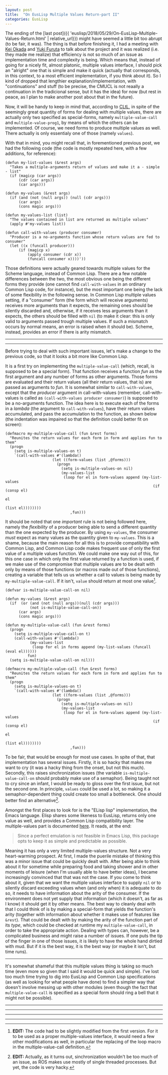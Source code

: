 ```yaml
---
layout: post
title:  "On EusLisp Multiple Values Return-part II"
categories: EusLisp
---
```


The ending of the [last post]({{ 'euslisp/2018/05/29/On-EusLisp-Multiple-Values-Return.html' | relative_url}})
might have seemed a little bit too abrupt (to be fair, it was). The thing is that before finishing
it, I had a meeting with [Kei Okada][okada] and [Yuki Furuta][furuschev] to talk about the project
and it was realized (i.e. they made me realize) that efficiency is not so much of an issue as
implementation time and complexity is being. Which means that, instead of going for a nicely fit,
almost platonic, multiple values interface, I should pick an "alright" one that is simple and make it
quick (actually that corresponds, in this context, to a most efficient implementation, if you think
about it). So I kind of dropped that lengthier explanation/implementation, with "continuations" and stuff (to be
precise, the CMUCL is not reaally a continuation in the tradicional sense, but it has the idea) for
now (but rest in peace, as I plan to make another post about that in the future).


Now, it will be handy to keep in mind that, according to [CLtL][cltl], in spite of the seemingly
great quantity of forms for dealing with multiple values, there are actually only two specified as
special-forms, namely `multiple-value-call` and `multiple-value-prog1`, by means of which the others
can be implemented. Of course, we need forms to produce multiple values as well. There actually is
only essentialy one of those (namely `values`).

With that in mind, you might recall that, in forementioned previous post, we had the following code
(the code is mostly repeated here, with a few additions, for reference):

```
(defun my-list-values (&rest args)
  "Takes a multiple-arguments return of values and make it a - simple - list"
  (if (magicp (car args))
      (cdr (car args))
      (car args)))

(defun my-values (&rest args)
  (if (and (not (null args)) (null (cdr args)))
      (car args)
      (cons magic args)))

(defun my-values-list (list)
  "The values contained in list are returned as multiple values"
  (apply #'my-values list))

(defun call-with-values (producer consumer)
  "Producer is a no-arguments function whose return values are fed to consumer"
  (let ((x (funcall producer)))
      (if (magicp x)
          (apply consumer (cdr x))
          (funcall consumer x))))'))
```

Those definitions were actually geared towards multiple values for the Scheme language, instead of Common Lisp. There are a
few notable differences between the two, the most obvious one being the different forms they
provide (one cannot find `call-with-values` in an ordinary Common Lisp code, for instance), but the
most important one being the lack of some flexibility in the following sense. In Common Lisp multiple values
setting, if a "consumer" form (the form which will receive arguments) receives more arguments
than it expects, the remaining ones should be silently discarded and, otherwise, if it receives
less arguments than it expects, the others should be filled with `nil` (to make it clear: this is only valid to
arguments passed trough multiple values. If such a mismatch occurs by normal means, an error is
raised when it should be). Scheme, instead, provides an error if there is arity mismatch.

---
---

Before trying to deal with such important issues, let's make a change to the previous code, so that it looks
a bit more like Common Lisp.

It is a first try on implementing the `multiple-value-call` (which, recall,
is supposed to be a special form). That function receives a function *fun* as the first argument and any number of
forms as other arguments. Those forms are evaluated and their return values (all their return values, that is)
are passed as arguments to *fun*. It is somewhat similar to `call-with-values`, except that the
*producer* argument in call-with-values (remember, call-with-values is called as `(call-with-values producer
consumer)`) is supposed to be a no-arguments function. The idea here is to execute each of the forms
in a *lambda* (the argument to `call-with-values`), have their return values accumulated, and pass
the accumulation to the function, as shown below (the indentation was impaired so that the definition could better fit on screen):

```
(defmacro my-multiple-value-call (fun &rest forms)
  "Reunites the return values for each form in form and applies fun to them"
  (progn
    (setq is-multiple-values-on t)
    `(call-with-values #'(lambda()
                     (let ((form-values (list ,@forms)))
                       (progn
                         (setq is-multiple-values-on nil)
                         (my-values-list
                          (loop for el in form-values append (my-list-values
                                                                  (if (consp el)
                                                                      el
                                                                    (list el))))))))
                             ,fun)))
```

It should be noted that one *important* rule is not being followed here, namely the *flexibility* of
a producer being able to send a different quantity than the one expected by the producer. By using
`my-values`, the consumer *must* expect as many values as the quantity given to `my-values`. This is
a shame, because the main reason for all this is to provide compatibility with Common Lisp, and
Common Lisp code makes frequent use of only the first value of a multiple values function. We could
make one way out of this, for this one case in which only the first value returned by a function is used,
if we make use of the compromise that multiple values are to be dealt with only by means of those
functions (or macros made out of those functions), creating a variable that tells us us whether a call to
values is being made by `my-multiple-value-call`. If it isn't, `value` should return at most one
value[^2].

```
(defvar is-multiple-value-call-on nil)

(defun my-values (&rest args)
  (if  (or (and (not (null args))(null (cdr args)))
           (not is-multiple-value-call-on))
      (car args)
      (cons magic args)))

(defun my-multiple-value-call (fun &rest forms)
  (progn
    (setq is-multiple-value-call-on t)
    (call-with-values #'(lambda()
           (my-values-list
            (loop for el in forms append (my-list-values (funcall (eval el))))))
          fun)
  (setq is-multiple-value-call-on nil)))

(defmacro my-multiple-value-call (fun &rest forms)
  "Reunites the return values for each form in form and applies fun to them"
  (progn
    (setq is-multiple-values-on t)
    `(call-with-values #'(lambda()
                     (let ((form-values (list ,@forms)))
                       (progn
                         (setq is-multiple-values-on nil)
                         (my-values-list
                          (loop for el in form-values append (my-list-values
                                                                  (if (consp el)
                                                                      el
                                                                    (list el))))))))
                             ,fun)))
```

To be fair, that would be enough for most use cases. In spite of that, that implementation has several issues.
Firstly, it is so hacky that makes me want to cry (it was a hacky thing from the onset, but not this much).
Secondly, this raises sinchronization issues (the variable `is-multiple-value-call-on` should
probably make use of a semaphor). Being taught not to
cry since an infant, I would be ready to gloss over the first issue, but not the second one. In
principle, `values` could be used a lot, so making it a semaphor-dependent thing could create too
small a bottleneck. One should better find an alternative[^1].


Amongst the first places to look for is the "ELisp lisp" implementation, the Emacs language. Elisp
shares some likeness to EusLisp, returns only one value as well, and provides a Common Lisp
compatibility layer. The multiple-values part is documented [here][emacs-mv]. It reads, at the end:
> Since a perfect emulation is not feasible in Emacs Lisp, this package opts to keep it as simple
> and predictable as possible.

Meaning it has only a very limited multiple-values structure. Not a very heart-warming prospect.
At first, I made the puerile mistake of thinking this was a minor
issue that could be quickly dealt with. After being able to think about it for sometime
while preparing food and taking shower and in other moments of leisure (when I'm usually able to have better ideas), I became increasingly convinced that that was not the case.
If you come to think about it, given that we want the multiple values interface to supply `nil`
or to silently discard exceeding values when (and only when) it is adequate to do so, it needs to
have information about the arity of the consumer. If the environment does not yet supply that
information (which it doesn't, as far as I know) it should get it by other means. The best way to
cleanly deal with that I could think of is by making a special-form that yields the function's
arity (together with information about whether it makes use of features like `&rest`). That could be
dealt with by making the arity of the function part of its *type*, which could be checked at
runtime my `multiple-value-call`, in order to take the appropriate action.
Dealing with types can, however, be a complicated business and might raise a number of issues.
If one puts the tip of the finger in one of those issues, it is likely to have the
whole hand dirtied with mud. But if it is the best way, it is the best way (or maybe it isn't, but time
runs).

---

It's somewhat shameful that this multiple values thing is taking so much time (even more so given
that I said it would be quick and simple). I've lost too much time trying to dig into EusLisp and
Common Lisp specifications (as well as looking for what people have done) to find a simpler way that
doesn't involve messing up with other modules (even though the fact that `multiple-value-call` is
specified as a special form should ring a bell that it might not be possible).


---
---
---
---
[^1]:  **EDIT:** Actually, as it turns out, sinchronization wouldn't be too much of an issue, as ROS makes use mostly of single threaded processes. But yet, the code is very hacky.
[^2]: **EDIT:** The code had to be slightly modified from the first version. For it to be used as a
proper multiple-values interface, it would need a few other modifications as well, in particular the
replacing of the loop macro in the multiple-value-call definition.

[okada]:                    https://github.com/k-okada
[furuschev]:                https://github.com/furushchev
[cltl]:                     http://www.cs.cmu.edu/Groups/AI/html/cltl/cltl2.html
[emacs-mv]:                 https://www.gnu.org/software/emacs/manual/html_node/cl/Multiple-Values.html
[ooe]:                      http://goldenboy.wikia.com/wiki/Kintaro_O
